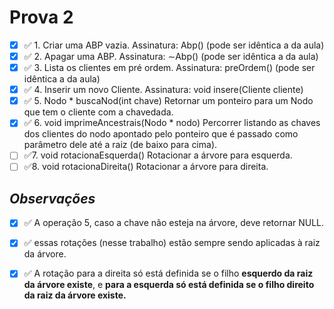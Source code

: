 # Prova 2 

- [x] ✅ 1. Criar uma ABP vazia. Assinatura: Abp() (pode ser idêntica a da aula)
- [x] ✅ 2. Apagar uma ABP. Assinatura: ∼Abp() (pode ser idêntica a da aula)
- [x] ✅ 3. Lista os clientes em pré ordem. Assinatura: preOrdem() (pode ser idêntica a da aula)
- [x] ✅ 4. Inserir um novo Cliente. Assinatura: void insere(Cliente cliente)
- [x] ✅ 5. Nodo * buscaNod(int chave) Retornar um ponteiro para um Nodo que tem o cliente com a chavedada. 
- [x] ✅ 6. void imprimeAncestrais(Nodo * nodo) Percorrer listando as chaves dos clientes do nodo apontado pelo ponteiro que é passado como parâmetro dele até a raiz (de baixo para cima).
- [ ] ✅7. void rotacionaEsquerda() Rotacionar a árvore para esquerda.
- [ ] ✅8. void rotacionaDireita() Rotacionar a árvore para direita.

## ***Observações***
- [x] ✅ A operação 5, caso a chave não esteja na árvore, deve retornar NULL.
- [x] ✅ essas rotações (nesse trabalho) estão sempre sendo aplicadas à raiz da árvore.
- [x] ✅ A rotação para a direita só está definida se o filho **esquerdo da raiz da árvore existe**, e **para a esquerda só está definida se o filho direito da raiz da árvore existe.**


